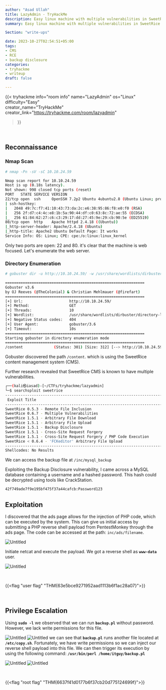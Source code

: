 ```yaml
---
author: "Asad Ullah"
title: LazyAdmin - TryHackMe
description: Easy linux machine with multiple vulnerabilities in SweetRice CMS including backup disclosure, remote code execution, arbitrary file upload and arbitrary file download.
summary: Easy linux machine with multiple vulnerabilities in SweetRice CMS including backup disclosure, remote code execution, arbitrary file upload and arbitrary file download.

Section: "write-ups"

date: 2023-10-27T02:54:51+05:00
tags: 
- CMS
- RCE
- backup disclosure
categories:
- tryhackme
- writeup
draft: false

---
```


{{< 
tryhackme 
info="room info"
name="LazyAdmin" 
os="Linux" 
difficulty="Easy"  
creator_name="TryHackMe" creator_link="https://tryhackme.com/room/lazyadmin"
>}}


&nbsp;
&nbsp;


## Reconnaissance

### Nmap Scan

```bash
# nmap -Pn -sV -sC 10.10.24.59

Nmap scan report for 10.10.24.59
Host is up (0.18s latency).
Not shown: 998 closed tcp ports (reset)
PORT   STATE SERVICE VERSION
22/tcp open  ssh     OpenSSH 7.2p2 Ubuntu 4ubuntu2.8 (Ubuntu Linux; protocol 2.0)
| ssh-hostkey: 
|   2048 49:7c:f7:41:10:43:73:da:2c:e6:38:95:86:f8:e0:f0 (RSA)
|   256 2f:d7:c4:4c:e8:1b:5a:90:44:df:c0:63:8c:72:ae:55 (ECDSA)
|_  256 61:84:62:27:c6:c3:29:17:dd:27:45:9e:29:cb:90:5e (ED25519)
80/tcp open  http    Apache httpd 2.4.18 ((Ubuntu))
|_http-server-header: Apache/2.4.18 (Ubuntu)
|_http-title: Apache2 Ubuntu Default Page: It works
Service Info: OS: Linux; CPE: cpe:/o:linux:linux_kernel 
```

Only two ports are open: 22 and 80. it's clear that the machine is web focused. Let's enumerate the web server.

### Directory Enumeration

```bash
# gobuster dir -u http://10.10.24.59/ -w /usr/share/wordlists/dirbuster/directory-list-2.3-medium.txt 

===============================================================
Gobuster v3.6
by OJ Reeves (@TheColonial) & Christian Mehlmauer (@firefart)
===============================================================
[+] Url:                     http://10.10.24.59/
[+] Method:                  GET
[+] Threads:                 10
[+] Wordlist:                /usr/share/wordlists/dirbuster/directory-list-2.3-medium.txt
[+] Negative Status codes:   404
[+] User Agent:              gobuster/3.6
[+] Timeout:                 10s
===============================================================
Starting gobuster in directory enumeration mode
===============================================================
/content              (Status: 301) [Size: 312] [--> http://10.10.24.59/content/]
```

Gobuster discovered the path `/content`. which is using the SweetRice content management system (CMS). 

Further research revealed that SweetRice CMS is known to have multiple vulnerabilities.

```bash
┌──(kali㉿iasad)-[~/CTFs/tryhackme/lazyadmin]
└─$ searchsploit sweetrice           
----------------------------------------------------------------------------------------------------- ---------------------------------
 Exploit Title                                                                                       |  Path
----------------------------------------------------------------------------------------------------- ---------------------------------
SweetRice 0.5.3 - Remote File Inclusion                                                              | php/webapps/10246.txt
SweetRice 0.6.7 - Multiple Vulnerabilities                                                           | php/webapps/15413.txt
SweetRice 1.5.1 - Arbitrary File Download                                                            | php/webapps/40698.py
SweetRice 1.5.1 - Arbitrary File Upload                                                              | php/webapps/40716.py
SweetRice 1.5.1 - Backup Disclosure                                                                  | php/webapps/40718.txt
SweetRice 1.5.1 - Cross-Site Request Forgery                                                         | php/webapps/40692.html
SweetRice 1.5.1 - Cross-Site Request Forgery / PHP Code Execution                                    | php/webapps/40700.html
SweetRice < 0.6.4 - 'FCKeditor' Arbitrary File Upload                                                | php/webapps/14184.txt
----------------------------------------------------------------------------------------------------- ---------------------------------
Shellcodes: No Results
```

We can access the backup file at `/inc/mysql_backup`

Exploiting the Backup Disclosure vulnerability, I came across a MySQL database containing a username and a hashed password. This hash could be decrypted using tools like CrackStation.

```bash
42f749ade7f9e195bf475f37a44cafcb:Password123
```

## Exploitation


I discovered that the ads page allows for the injection of PHP code, which can be executed by the system. This can give us initial access by submitting a PHP reverse shell payload from PentestMonkey through the ads page. The code can be accessed at the path: `inc/ads/filename`.

![Untitled](/write-ups/tryhackme/lazyadmin/1.webp)

Initiate netcat and execute the payload. We got a reverse shell as **`www-data`** user.

![Untitled](/write-ups/tryhackme/lazyadmin/2.webp)

&nbsp;
&nbsp;

{{<flag "user flag" "THM{63e5bce9271952aad1113b6f1ac28a07}">}}

&nbsp;
&nbsp;


## Privilege Escalation

Using **`sudo -l`** we observed that we can run **`backup.pl`** without password. However,  we lack write permissions for this file.

![Untitled](/write-ups/tryhackme/lazyadmin/3.webp)
![Untitled](/write-ups/tryhackme/lazyadmin/4.webp)
we can see that **`backup.pl`** runs another file located at **`/etc/copy.sh`**. Fortunately, we have write permissions so we can inject our reverse shell payload into this file. We can then trigger its execution by using the following command: **`/usr/bin/perl /home/itguy/backup.pl`**

![Untitled](/write-ups/tryhackme/lazyadmin/5.webp)
![Untitled](/write-ups/tryhackme/lazyadmin/6.webp)

&nbsp;
&nbsp;


{{<flag "root flag" "THM{6637f41d0177b6f37cb20d775124699f}">}}


&nbsp;
&nbsp;
